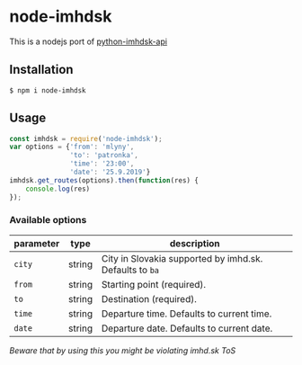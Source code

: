 # node-imhdsk

This is a nodejs port of [python-imhdsk-api](https://github.com/mrshu/python-imhdsk-api)

## Installation

`$ npm i node-imhdsk`

## Usage

```javascript
const imhdsk = require('node-imhdsk');
var options = {'from': 'mlyny',
               'to': 'patronka',
               'time': '23:00',
               'date': '25.9.2019'}
imhdsk.get_routes(options).then(function(res) {
    console.log(res)
});
```

### Available options

| parameter | type    | description                                             |
| --------- | ------- | ------------------------------------------------------- |
| `city`    | string  | City in Slovakia supported by imhd.sk. Defaults to `ba` |
| `from`    | string  | Starting point (required).                              |
| `to`      | string  | Destination (required).                                 |
| `time`    | string  | Departure time. Defaults to current time.               |
| `date`    | string  | Departure date. Defaults to current date.               |


*Beware that by using this you might be violating imhd.sk ToS*
